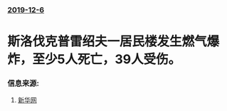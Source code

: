 ### [2019-12-6](/news/2019/12/6/index.md)

##### 
#  斯洛伐克普雷绍夫一居民楼发生燃气爆炸，至少5人死亡，39人受伤。 




### 信息来源:

1. [新华网](http://www.xinhuanet.com/photo/2019-12/07/c_1125319297.htm)
